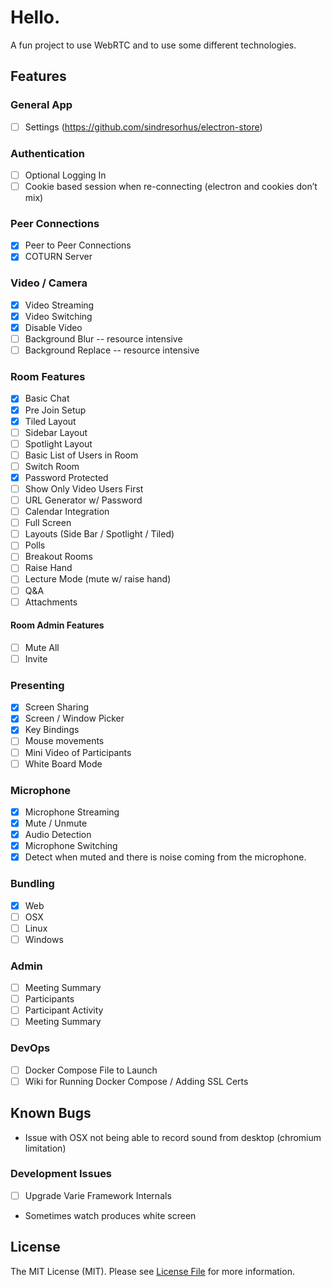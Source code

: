 # Hello.

A fun project to use WebRTC and to use some different technologies.

## Features

### General App

- [ ] Settings (https://github.com/sindresorhus/electron-store)

### Authentication

- [ ] Optional Logging In
- [ ] Cookie based session when re-connecting (electron and cookies don’t mix)

### Peer Connections

- [x] Peer to Peer Connections
- [x] COTURN Server

### Video / Camera

- [x] Video Streaming
- [x] Video Switching
- [x] Disable Video
- [ ] Background Blur -- resource intensive
- [ ] Background Replace -- resource intensive

### Room Features

- [x] Basic Chat
- [x] Pre Join Setup
- [x] Tiled Layout
- [ ] Sidebar Layout
- [ ] Spotlight Layout
- [ ] Basic List of Users in Room
- [ ] Switch Room
- [x] Password Protected
- [ ] Show Only Video Users First
- [ ] URL Generator w/ Password
- [ ] Calendar Integration
- [ ] Full Screen
- [ ] Layouts (Side Bar / Spotlight / Tiled)
- [ ] Polls
- [ ] Breakout Rooms
- [ ] Raise Hand
- [ ] Lecture Mode (mute w/ raise hand)
- [ ] Q&A
- [ ] Attachments

#### Room Admin Features

- [ ] Mute All
- [ ] Invite

### Presenting

- [x] Screen Sharing
- [x] Screen / Window Picker
- [x] Key Bindings
- [ ] Mouse movements
- [ ] Mini Video of Participants
- [ ] White Board Mode

### Microphone

- [x] Microphone Streaming
- [x] Mute / Unmute
- [x] Audio Detection
- [x] Microphone Switching
- [x] Detect when muted and there is noise coming from the microphone.

### Bundling

- [x] Web
- [ ] OSX
- [ ] Linux
- [ ] Windows

### Admin

- [ ] Meeting Summary
- [ ] Participants
- [ ] Participant Activity
- [ ] Meeting Summary

### DevOps

- [ ] Docker Compose File to Launch
- [ ] Wiki for Running Docker Compose / Adding SSL Certs

## Known Bugs

- Issue with OSX not being able to record sound from desktop (chromium limitation)

### Development Issues

- [ ] Upgrade Varie Framework Internals
- Sometimes watch produces white screen

## License

The MIT License (MIT). Please see [License File](LICENSE.md) for more information.
